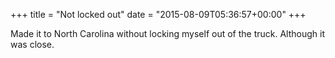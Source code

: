 +++
title = "Not locked out"
date = "2015-08-09T05:36:57+00:00"
+++

Made it to North Carolina without locking myself out of the truck. Although it was close.
			